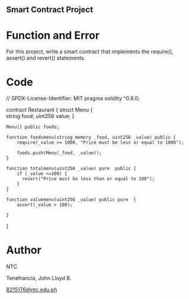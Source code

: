 ## Smart Contract Project
# Function and Error
For this project, write a smart contract that implements the require(), assert() and revert() statements.

# Code
// SPDX-License-Identifier: MIT
pragma solidity ^0.8.0;

contract Restaurant {
    struct Menu 
    {        
      string food;
      uint256 value;
    }

    Menu[] public foods;

    function foodsmenu(string memory _food, uint256 _value) public {
        require(_value >= 1000, "Price must be less or equal to 1000");

        foods.push(Menu(_food, _value));
    }

    function totalmenu(uint256 _value) pure  public {
        if (_value <=100) {
          revert("Price must be less than or equal to 100");
        }
    }

    function valuemenu(uint256 _value) public pure  {
        assert(_value > 100);

    }
}


        


# Author
NTC

Tenefrancia, John Lloyd B.

8215176@ntc.edu.ph
